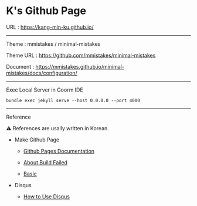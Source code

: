 # K's Github Page

URL : https://kang-min-ku.github.io/

-----------------------

Theme : mmistakes / minimal-mistakes

Theme URL : https://github.com/mmistakes/minimal-mistakes

Document : https://mmistakes.github.io/minimal-mistakes/docs/configuration/

-----------------------

Exec Local Server in Goorm IDE

	bundle exec jekyll serve --host 0.0.0.0 --port 4000
	
-----------------------

Reference

:warning: References are usally written in Korean.

* Make Github Page 

	* [Github Pages Documentation](https://docs.github.com/en/pages)

	* [About Build Failed](https://velog.io/@shg4821/%EA%B9%83%ED%97%88%EB%B8%8C-%EB%B8%94%EB%A1%9C%EA%B7%B8-%EB%A7%8C%EB%93%A4%EA%B8%B0-1.5)
	
	* [Basic](https://velog.io/@zawook/Github-%EB%B8%94%EB%A1%9C%EA%B7%B8-%EB%A7%8C%EB%93%A4%EA%B8%B0-2)

* Disqus
	* [How to Use Disqus](https://devinlife.com/howto%20github%20pages/blog-disqus/)

